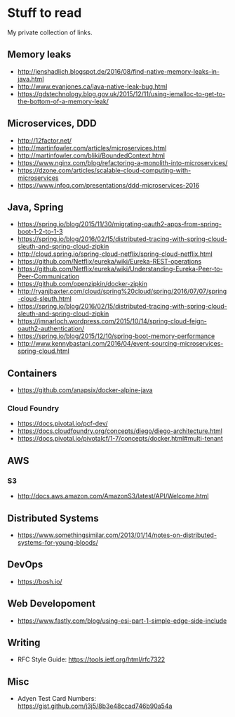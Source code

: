 # Stuff to read

My private collection of links.

## Memory leaks

* http://jenshadlich.blogspot.de/2016/08/find-native-memory-leaks-in-java.html
* http://www.evanjones.ca/java-native-leak-bug.html
* https://gdstechnology.blog.gov.uk/2015/12/11/using-jemalloc-to-get-to-the-bottom-of-a-memory-leak/

## Microservices, DDD

* http://12factor.net/
* http://martinfowler.com/articles/microservices.html
* http://martinfowler.com/bliki/BoundedContext.html
* https://www.nginx.com/blog/refactoring-a-monolith-into-microservices/
* https://dzone.com/articles/scalable-cloud-computing-with-microservices
* https://www.infoq.com/presentations/ddd-microservices-2016

## Java, Spring

* https://spring.io/blog/2015/11/30/migrating-oauth2-apps-from-spring-boot-1-2-to-1-3
* https://spring.io/blog/2016/02/15/distributed-tracing-with-spring-cloud-sleuth-and-spring-cloud-zipkin
* http://cloud.spring.io/spring-cloud-netflix/spring-cloud-netflix.html
* https://github.com/Netflix/eureka/wiki/Eureka-REST-operations
* https://github.com/Netflix/eureka/wiki/Understanding-Eureka-Peer-to-Peer-Communication
* https://github.com/openzipkin/docker-zipkin
* http://ryanjbaxter.com/cloud/spring%20cloud/spring/2016/07/07/spring-cloud-sleuth.html
* https://spring.io/blog/2016/02/15/distributed-tracing-with-spring-cloud-sleuth-and-spring-cloud-zipkin
* https://jmnarloch.wordpress.com/2015/10/14/spring-cloud-feign-oauth2-authentication/
* https://spring.io/blog/2015/12/10/spring-boot-memory-performance
* http://www.kennybastani.com/2016/04/event-sourcing-microservices-spring-cloud.html

## Containers

* https://github.com/anapsix/docker-alpine-java

### Cloud Foundry

* https://docs.pivotal.io/pcf-dev/
* https://docs.cloudfoundry.org/concepts/diego/diego-architecture.html
* https://docs.pivotal.io/pivotalcf/1-7/concepts/docker.html#multi-tenant

## AWS
### S3

* http://docs.aws.amazon.com/AmazonS3/latest/API/Welcome.html

## Distributed Systems

* https://www.somethingsimilar.com/2013/01/14/notes-on-distributed-systems-for-young-bloods/

## DevOps

* https://bosh.io/

## Web Developoment

* https://www.fastly.com/blog/using-esi-part-1-simple-edge-side-include

## Writing

* RFC Style Guide: https://tools.ietf.org/html/rfc7322

## Misc

* Adyen Test Card Numbers: https://gist.github.com/j3j5/8b3e48ccad746b90a54a

